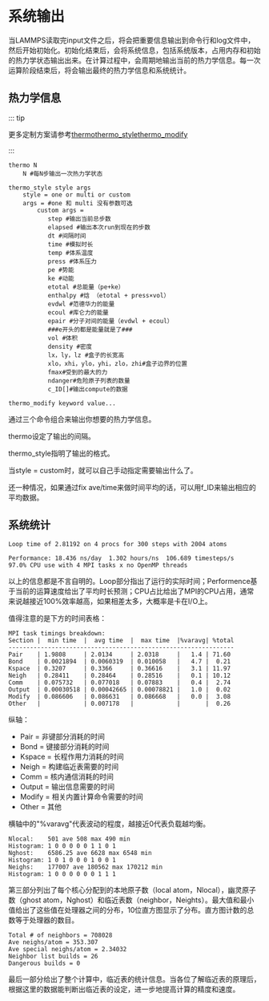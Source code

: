# 系统输出

当LAMMPS读取完input文件之后，将会把重要信息输出到命令行和log文件中，然后开始初始化。初始化结束后，会将系统信息，包括系统版本，占用内存和初始的热力学状态输出出来。在计算过程中，会周期地输出当前的热力学信息。每一次运算阶段结束后，将会输出最终的热力学信息和系统统计。

## 热力学信息

::: tip

更多定制方案请参考[thermo](https://lammps.sandia.gov/doc/thermo.html)[thermo_style](https://lammps.sandia.gov/doc/thermo_style.html)[thermo_modify](https://lammps.sandia.gov/doc/thermo_modify.html)

:::

```
thermo N
    N #每N步输出一次热力学状态

thermo_style style args
    style = one or multi or custom
    args = #one 和 multi 没有参数可选
        custom args =
           step #输出当前总步数
           elapsed #输出本次run到现在的步数
           dt #间隔时间
           time #模拟时长
           temp #体系温度
           press #体系压力
           pe #势能
           ke #动能
           etotal #总能量（pe+ke）
           enthalpy #焓 （etotal + press×vol）
           evdwl #范德华力的能量
           ecoul #库仑力的能量
           epair #分子对间的能量（evdwl + ecoul）
           ###e开头的都是能量就是了###
           vol #体积
           density #密度
           lx，ly，lz #盒子的长宽高
           xlo，xhi，ylo，yhi，zlo，zhi#盒子边界的位置
           fmax#受到的最大的力
           ndanger#危险原子列表的数量
           c_ID[]#输出compute的数据           

thermo_modify keyword value...
```

通过三个命令组合来输出你想要的热力学信息。

thermo设定了输出的间隔。

thermo_style指明了输出的格式。

当style = custom时，就可以自己手动指定需要输出什么了。

还一种情况，如果通过fix ave/time来做时间平均的话，可以用f_ID来输出相应的平均数据。

## 系统统计
```
Loop time of 2.81192 on 4 procs for 300 steps with 2004 atoms

Performance: 18.436 ns/day  1.302 hours/ns  106.689 timesteps/s
97.0% CPU use with 4 MPI tasks x no OpenMP threads

```

以上的信息都是不言自明的。Loop部分指出了运行的实际时间；Performence基于当前的运算速度给出了平均时长预测；CPU占比给出了MPI的CPU占用，通常来说越接近100%效率越高，如果相差太多，大概率是卡在I/O上。

值得注意的是下方的时间表格：

```
MPI task timings breakdown:
Section |  min time  |  avg time  |  max time  |%varavg| %total
---------------------------------------------------------------
Pair    | 1.9808     | 2.0134     | 2.0318     |   1.4 | 71.60
Bond    | 0.0021894  | 0.0060319  | 0.010058   |   4.7 |  0.21
Kspace  | 0.3207     | 0.3366     | 0.36616    |   3.1 | 11.97
Neigh   | 0.28411    | 0.28464    | 0.28516    |   0.1 | 10.12
Comm    | 0.075732   | 0.077018   | 0.07883    |   0.4 |  2.74
Output  | 0.00030518 | 0.00042665 | 0.00078821 |   1.0 |  0.02
Modify  | 0.086606   | 0.086631   | 0.086668   |   0.0 |  3.08
Other   |            | 0.007178   |            |       |  0.26
```

纵轴：
* Pair = 非键部分消耗的时间
* Bond = 键接部分消耗的时间
* Kspace = 长程作用力消耗的时间
* Neigh = 构建临近表需要的时间
* Comm = 核内通信消耗的时间
* Output = 输出信息需要的时间
* Modify = 相关内置计算命令需要的时间
* Other = 其他

横轴中的"%varavg"代表波动的程度，越接近0代表负载越均衡。

```
Nlocal:    501 ave 508 max 490 min
Histogram: 1 0 0 0 0 0 1 1 0 1
Nghost:    6586.25 ave 6628 max 6548 min
Histogram: 1 0 1 0 0 0 1 0 0 1
Neighs:    177007 ave 180562 max 170212 min
Histogram: 1 0 0 0 0 0 0 1 1 1

```

第三部分列出了每个核心分配到的本地原子数（local atom，Nlocal），幽灵原子数（ghost atom，Nghost）和临近表数（neighbor，Neights）。最大值和最小值给出了这些值在处理器之间的分布，10位直方图显示了分布。直方图计数的总数等于处理器的数目。
```
Total # of neighbors = 708028
Ave neighs/atom = 353.307
Ave special neighs/atom = 2.34032
Neighbor list builds = 26
Dangerous builds = 0
```
最后一部分给出了整个计算中，临近表的统计信息。当各位了解临近表的原理后，根据这里的数据能判断出临近表的设定，进一步地提高计算的精度和速度。
